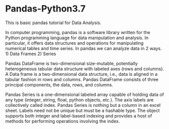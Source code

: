# Pandas-Python3.7
This is basic pandas tutorial for Data Analysis.

In computer programming, pandas is a software library written for the Python programming language for data manipulation and analysis.
In particular, it offers data structures and operations for manipulating numerical tables and time series. In pandas we can analyze data in 2 ways. 1) Data Frames 2) Series

Pandas DataFrame is two-dimensional size-mutable, potentially heterogeneous tabular data structure with labeled axes (rows and columns). 
A Data frame is a two-dimensional data structure, i.e., data is aligned in a tabular fashion in rows and columns. Pandas DataFrame consists of three principal components, the data, rows, and columns.

Pandas Series is a one-dimensional labeled array capable of holding data of any type (integer, string, float, python objects, etc.). The axis labels are collectively called index. Pandas Series is nothing but a column in an excel sheet.
Labels need not be unique but must be a hashable type. The object supports both integer and label-based indexing and provides a host of methods for performing operations involving the index.
